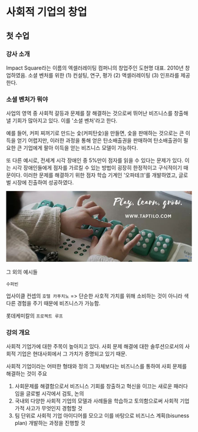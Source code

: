 # 사회적 기업의 창업   

## 첫 수업  

### 강사 소개  
Impact Square라는 이름의 엑셀러레이팅 컴퍼니의 창업주인 도현명 대표. 2010년 창업하였음. 소셜 벤처를 위한 (1) 컨설팅, 연구, 평가 (2) 액셀러레이팅 (3) 인프라를 제공한다.  

### 소셜 벤처가 뭐야  

사업의 영역 중 사회적 갈등과 문제를 잘 해결하는 것으로써 뛰어난 비즈니스를 창출해낼 기회가 많아지고 있다. 이를 '소셜 벤처'라고 한다.  

예를 들어, 커피 찌꺼기로 만드는 숯(커피탄숯)을 만들면, 숯을 판매하는 것으로는 큰 이득을 얻기 어렵지만, 이러한 과정을 통해 얻은 탄소배출권을 판매하여 탄소배출권이 필요한 큰 기업에게 팔아 이득을 얻는 비즈니스 모델이 가능하다.  

또 다른 예시로, 전세계 시각 장애인 중 5%만이 점자를 읽을 수 있다는 문제가 있다. 이는 시각 장애인들에게 점자를 가르킬 수 있는 방법이 굉장히 한정적이고 구식적이기 때문이다. 이러한 문제를 해결하기 위한 점자 학습 기계인 '오파테크'를 개발하였고, 글로벌 시장에 진출하여 성공하였다.  

<img src="./asset/오파테크.jpg" alt="tec" />

그 외의 예시들  

`수퍼빈`  

업사이클 컨셉의 `호텔 카푸치노` => 단순한 사호적 가치를 위해 소비하는 것이 아니라 색다른 경험을 주기 때문에 비즈니스가 가능함.
 
롯데케미칼의 `프로젝트 루프`  

### 강의 개요  
사회적 기업가에 대한 주목이 높아지고 있다. 사회 문제 해결에 대한 솔루션으로서의 사회적 기업은 현대사회에서 그 가치가 증명되고 있기 때문.

사회적 기업이라는 어떠한 형태와 정의 그 자체보다는 비즈니스를 통하여 사회 문제를 해결하는 것이 주요

1. 사회문제를 해결함으로서 비즈니스 기회를 창출하고 혁신을 이끄는 새로운 패러다임을 글로벌 시각에서 검토, 논의
2. 국내외 다양한 사회적 기업의 모델과 사례들을 학습하고 토의함으로써 사회적 기업가적 사고가 무엇인지 경험할 것
3. 팀 단위로 사회적 기업 아이디어를 모으고 이를 바탕으로 비즈니스 계획(bisuness plan) 개발하는 과정을 진행할 것

